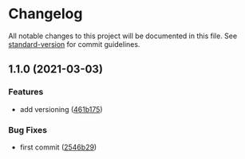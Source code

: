 # Changelog

All notable changes to this project will be documented in this file. See [standard-version](https://github.com/conventional-changelog/standard-version) for commit guidelines.

## 1.1.0 (2021-03-03)


### Features

* add versioning ([461b175](https://github.com/wingedearth/clientbase/commit/461b175489d09fd129e2080ef5921bd21296fa23))


### Bug Fixes

* first commit ([2546b29](https://github.com/wingedearth/clientbase/commit/2546b29edf7371974914baa3e3f7a06dcb55abc8))
